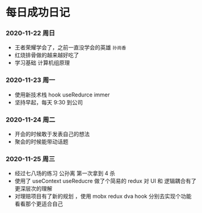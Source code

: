 # 每日成功日记

### 2020-11-22 周日

- 王者荣耀学会了，之前一直没学会的英雄 `孙尚香`
- 红烧排骨做的越来越好吃了
- 学习基础 计算机组原理

### 2020-11-23 周一

- 使用新技术栈 hook useRedurce immer
- 坚持早起，每天 9:30 到公司

### 2020-11-24 周二

- 开会的时候敢于发表自己的想法
- 聚会的时候能带动话题

### 2020-11-25 周三

- 经过七八场的练习 公孙离 第一次拿到 4 杀
- 使用了 useContext useReducre 做了个简易的 redux  对 UI 和 逻辑耦合有了更深层次的理解
- 对理赔项目有了新的规划 ，使用 mobx redux dva hook 分别去实现个功能 看看那个更适合自己
